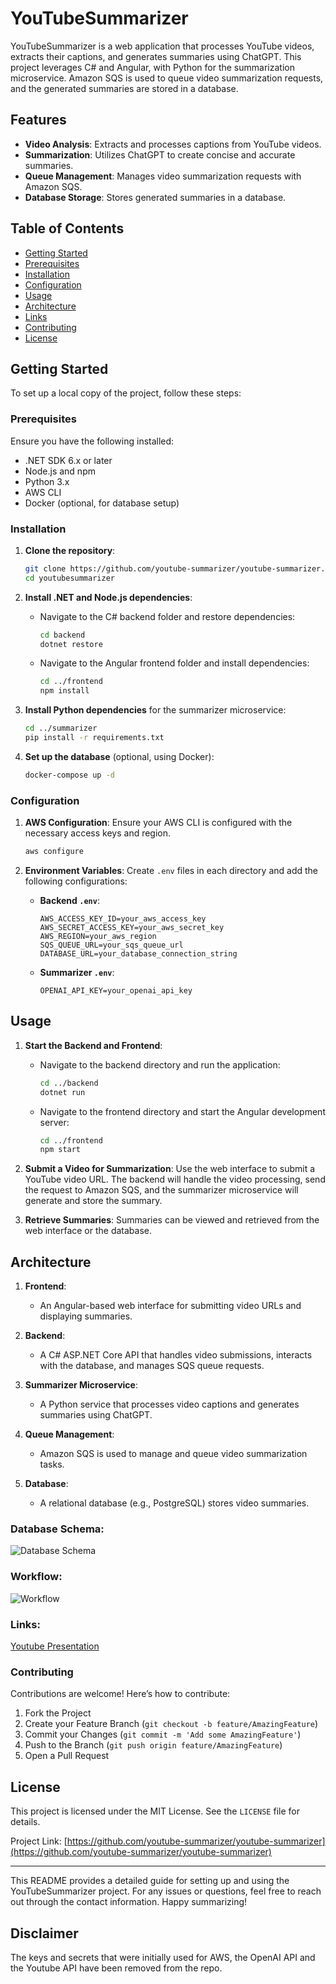 # YouTubeSummarizer

YouTubeSummarizer is a web application that processes YouTube videos, extracts their captions, and generates summaries using ChatGPT. This project leverages C# and Angular, with Python for the summarization microservice. 
Amazon SQS is used to queue video summarization requests, and the generated summaries are stored in a database.

## Features

- **Video Analysis**: Extracts and processes captions from YouTube videos.
- **Summarization**: Utilizes ChatGPT to create concise and accurate summaries.
- **Queue Management**: Manages video summarization requests with Amazon SQS.
- **Database Storage**: Stores generated summaries in a database.

## Table of Contents

- [Getting Started](#getting-started)
- [Prerequisites](#prerequisites)
- [Installation](#installation)
- [Configuration](#configuration)
- [Usage](#usage)
- [Architecture](#architecture)
- [Links](#links)
- [Contributing](#contributing)
- [License](#license)

## Getting Started

To set up a local copy of the project, follow these steps:

### Prerequisites

Ensure you have the following installed:

- .NET SDK 6.x or later
- Node.js and npm
- Python 3.x
- AWS CLI
- Docker (optional, for database setup)

### Installation

1. **Clone the repository**:
    ```bash
    git clone https://github.com/youtube-summarizer/youtube-summarizer.git
    cd youtubesummarizer
    ```

2. **Install .NET and Node.js dependencies**:
    - Navigate to the C# backend folder and restore dependencies:
        ```bash
        cd backend
        dotnet restore
        ```
    - Navigate to the Angular frontend folder and install dependencies:
        ```bash
        cd ../frontend
        npm install
        ```

3. **Install Python dependencies** for the summarizer microservice:
    ```bash
    cd ../summarizer
    pip install -r requirements.txt
    ```

4. **Set up the database** (optional, using Docker):
    ```bash
    docker-compose up -d
    ```

### Configuration

1. **AWS Configuration**:
    Ensure your AWS CLI is configured with the necessary access keys and region.

    ```bash
    aws configure
    ```

2. **Environment Variables**:
    Create `.env` files in each directory and add the following configurations:

    - **Backend `.env`**:
        ```plaintext
        AWS_ACCESS_KEY_ID=your_aws_access_key
        AWS_SECRET_ACCESS_KEY=your_aws_secret_key
        AWS_REGION=your_aws_region
        SQS_QUEUE_URL=your_sqs_queue_url
        DATABASE_URL=your_database_connection_string
        ```

    - **Summarizer `.env`**:
        ```plaintext
        OPENAI_API_KEY=your_openai_api_key
        ```

## Usage

1. **Start the Backend and Frontend**:
    - Navigate to the backend directory and run the application:
        ```bash
        cd ../backend
        dotnet run
        ```
    - Navigate to the frontend directory and start the Angular development server:
        ```bash
        cd ../frontend
        npm start
        ```

2. **Submit a Video for Summarization**:
    Use the web interface to submit a YouTube video URL. The backend will handle the video processing, send the request to Amazon SQS, and the summarizer microservice will generate and store the summary.

3. **Retrieve Summaries**:
    Summaries can be viewed and retrieved from the web interface or the database.

## Architecture

1. **Frontend**:
    - An Angular-based web interface for submitting video URLs and displaying summaries.

2. **Backend**:
    - A C# ASP.NET Core API that handles video submissions, interacts with the database, and manages SQS queue requests.

3. **Summarizer Microservice**:
    - A Python service that processes video captions and generates summaries using ChatGPT.

4. **Queue Management**:
    - Amazon SQS is used to manage and queue video summarization tasks.

5. **Database**:
    - A relational database (e.g., PostgreSQL) stores video summaries.

### Database Schema:
![Database Schema](https://github.com/youtube-summarizer/youtube-summarizer_public/blob/main/assets/database.png)

### Workflow: 
![Workflow](https://github.com/youtube-summarizer/youtube-summarizer_public/blob/main/assets/workflow.png)

### Links:
[Youtube Presentation](https://www.youtube.com/watch?v=F0XFRyNxHZk)


### Contributing

Contributions are welcome! Here’s how to contribute:

1. Fork the Project
2. Create your Feature Branch (`git checkout -b feature/AmazingFeature`)
3. Commit your Changes (`git commit -m 'Add some AmazingFeature'`)
4. Push to the Branch (`git push origin feature/AmazingFeature`)
5. Open a Pull Request

## License

This project is licensed under the MIT License. See the `LICENSE` file for details.

Project Link: [https://github.com/youtube-summarizer/youtube-summarizer](https://github.com/youtube-summarizer/youtube-summarizer)

---

This README provides a detailed guide for setting up and using the YouTubeSummarizer project. For any issues or questions, feel free to reach out through the contact information. Happy summarizing!

## Disclaimer

The keys and secrets that were initially used for AWS, the OpenAI API and the Youtube API have been removed from the repo.
